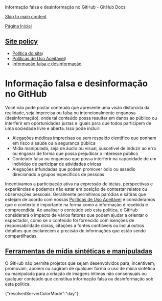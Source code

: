 Informação falsa e desinformação no GitHub - GitHub Docs

[Skip to main content](#main-content)

[Página Inicial](/pt)

[Site policy](/pt/site-policy)
----------

* [Política do site](/pt/site-policy)/
* [Políticas de Uso Aceitável](/pt/site-policy/acceptable-use-policies)/
* [Informação falsa e desinformação](/pt/site-policy/acceptable-use-policies/github-misinformation-and-disinformation)

Informação falsa e desinformação no GitHub
==========

Você não pode postar conteúdo que apresente uma visão distorcida da realidade, seja imprecisa ou falsa ou intencionalmente enganosa (desinformação), onde tal conteúdo possa resultar em danos ao público ou interferir em oportunidades justas e iguais para que todos participem de uma sociedade livre e aberta. Isso pode incluir:

* Alegações médicas imprecisas ou sem respaldo científico que ponham em risco a saúde ou a segurança pública
* Mídia manipulada, seja de áudio ou visual, suscetível de induzir ao erro ou enganar de forma que possa prejudicar o interesse público
* Conteúdo falso ou enganoso que possa interferir na capacidade de um indivíduo de participar de atividades cívicas
* Alegações infundadas que podem promover ódio ou assédio direcionado a grupos específicos de pessoas

Incentivamos a participação ativa na expressão de ideias, perspectivas e experiências e podemos não estar em posição de contestar relatos ou observações pessoais. Geralmente permitimos paródias e sátiras que estejam de acordo com nossas [Políticas de Uso Aceitável](/pt/site-policy/acceptable-use-policies/github-acceptable-use-policies) e consideramos que o contexto é importante na forma como a informação é recebida e compreendida. Ao analisar o conteúdo sob esta política, o GitHub considerará o impacto de vários fatores que podem ajudar a orientar o espectador, como se o conteúdo foi fornecido com isenções de responsabilidade claras, citações a fontes confiáveis ou inclui outros detalhes que esclarecem a precisão do informações que estão sendo compartilhadas.

[Ferramentas de mídia sintéticas e manipuladas](#synthetic--manipulated-media-tools)
----------

O GitHub não permite projetos que sejam desenvolvidos para, incentivem, promovam, apoiem ou sugiram de qualquer forma o uso de mídia sintética ou manipulada para a criação de imagens íntimas não consensuais ou qualquer conteúdo que constitua informação falsa ou desinformação sob esta política.

{"resolvedServerColorMode":"day"}
